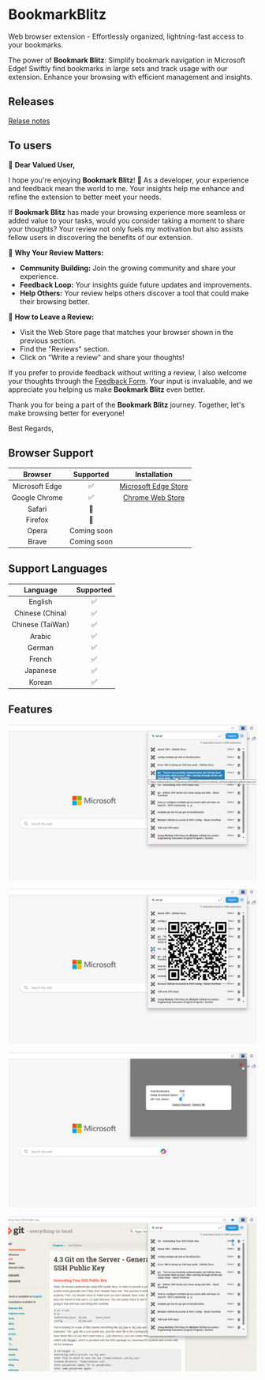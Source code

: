 # BookmarkBlitz
Web browser extension - Effortlessly organized, lightning-fast access to your bookmarks.

The power of **Bookmark Blitz**: Simplify bookmark navigation in Microsoft Edge! Swiftly find bookmarks in large sets and track usage with our extension. Enhance your browsing with efficient management and insights.

## Releases

[Relase notes](release.md)

## To users

🚀 **Dear Valued User,**

I hope you're enjoying **Bookmark Blitz**! 🌟 As a developer, your experience and feedback mean the world to me. Your insights help me enhance and refine the extension to better meet your needs.

If **Bookmark Blitz** has made your browsing experience more seamless or added value to your tasks, would you consider taking a moment to share your thoughts? Your review not only fuels my motivation but also assists fellow users in discovering the benefits of our extension.

🌈 **Why Your Review Matters:**

- **Community Building:** Join the growing community and share your experience.
- **Feedback Loop:** Your insights guide future updates and improvements.
- **Help Others:** Your review helps others discover a tool that could make their browsing better.  

📝 **How to Leave a Review:**

- Visit the Web Store page that matches your browser shown in the previous section.  
- Find the "Reviews" section.
- Click on "Write a review" and share your thoughts!

If you prefer to provide feedback without writing a review, I also welcome your thoughts through the [Feedback Form](https://forms.gle/P4E8rqMzWwjvq6EY9). Your input is invaluable, and we appreciate you helping us make **Bookmark Blitz** even better.

Thank you for being a part of the **Bookmark Blitz** journey. Together, let's make browsing better for everyone!

Best Regards,

## Browser Support

| Browser | Supported | Installation |
| :---: | :---: | :---: |
| Microsoft Edge | :white_check_mark: | [Microsoft Edge Store](https://microsoftedge.microsoft.com/addons/detail/bookmark-blitz/naemcogpihadehmpigkjkifaaphkaldc) |
| Google Chrome | :white_check_mark: | [Chrome Web Store](https://chromewebstore.google.com/detail/bookmark-blitz/clcdagfjmabhoblkfoohhignmlijcpfo?hl=en-US&utm_source=ext_sidebar) |
| Safari | :black_square_button: | |
| Firefox | :black_square_button: | |
| Opera | Coming soon | |
| Brave | Coming soon | |


## Support Languages

| Language | Supported |
| :---: | :---: |
| English | :white_check_mark: |
| Chinese (China) | :white_check_mark: |
| Chinese (TaiWan) | :white_check_mark: |
| Arabic | :white_check_mark: |
| German | :white_check_mark: |
| French | :white_check_mark: |
| Japanese | :white_check_mark: |
| Korean | :white_check_mark: |


## Features 

![list search result](MicrosoftEdge/imgs/2.0.0-1.png)

![QR code](MicrosoftEdge/imgs/2.0.0-2.png)

![setting](MicrosoftEdge/imgs/2.0.0-3.png)

![clicks record](MicrosoftEdge/imgs/2.0.0-4.png)



